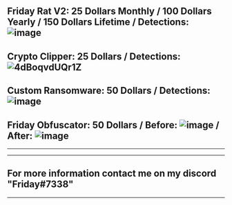 Friday Rat V2: 25 Dollars Monthly / 100 Dollars Yearly / 150 Dollars Lifetime 
/ Detections:
![image](https://user-images.githubusercontent.com/103219372/169676173-406ae131-e579-44cd-bd68-d157c9ba7353.png)
-------------------------------------------------------------------------------------------
Crypto Clipper: 25 Dollars / Detections: 
![4dBoqvdUQr1Z](https://user-images.githubusercontent.com/103219372/169676453-de089869-4338-4ab4-9646-37c16e85e833.png)
-------------------------------------------------------------------------------------------
Custom Ransomware: 50 Dollars / Detections: 
![image](https://user-images.githubusercontent.com/103219372/169705476-a96af249-6422-49cc-9117-458f7f29995f.png)
-------------------------------------------------------------------------------------------
Friday Obfuscator: 50 Dollars / Before: ![image](https://user-images.githubusercontent.com/103219372/169721578-310316fa-63c3-4adf-b682-14b5bd98356c.png)
/ After: ![image](https://user-images.githubusercontent.com/103219372/169722036-a9c95f88-0552-4caf-b701-82ed23435fd8.png)
-------------------------------------------------------------------------------------------

-------------------------------------------------------------------------------------------
-------------------------------------------------------------------------------------------
For more information contact me on my discord "Friday#7338"
-------------------------------------------------------------------------------------------
-------------------------------------------------------------------------------------------
